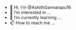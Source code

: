 - 👋 Hi, I’m @AshithGannarapu16
- 👀 I’m interested in ...
- 🌱 I’m currently learning ...
- 📫 How to reach me ...

<!---
AshithGannarapu16/AshithGannarapu16 is a ✨ special ✨ repository because its `README.md` (this file) appears on your GitHub profile.
You can click the Preview link to take a look at your changes.
--->
